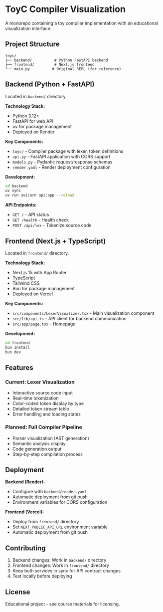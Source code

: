 # ToyC Compiler Visualization

A monorepo containing a toy compiler implementation with an educational visualization interface.

## Project Structure

```
toyc/
├── backend/          # Python FastAPI backend
├── frontend/         # Next.js frontend
└── main.py          # Original REPL (for reference)
```

## Backend (Python + FastAPI)

Located in `backend/` directory.

**Technology Stack:**
- Python 3.12+
- FastAPI for web API
- uv for package management
- Deployed on Render

**Key Components:**
- `toyc/` - Compiler package with lexer, token definitions
- `api.py` - FastAPI application with CORS support
- `models.py` - Pydantic request/response schemas
- `render.yaml` - Render deployment configuration

**Development:**
```bash
cd backend
uv sync
uv run uvicorn api:app --reload
```

**API Endpoints:**
- `GET /` - API status
- `GET /health` - Health check
- `POST /api/lex` - Tokenize source code

## Frontend (Next.js + TypeScript)

Located in `frontend/` directory.

**Technology Stack:**
- Next.js 15 with App Router
- TypeScript
- Tailwind CSS
- Bun for package management
- Deployed on Vercel

**Key Components:**
- `src/components/LexerVisualizer.tsx` - Main visualization component
- `src/lib/api.ts` - API client for backend communication
- `src/app/page.tsx` - Homepage

**Development:**
```bash
cd frontend
bun install
bun dev
```

## Features

### Current: Lexer Visualization
- Interactive source code input
- Real-time tokenization
- Color-coded token display by type
- Detailed token stream table
- Error handling and loading states

### Planned: Full Compiler Pipeline
- Parser visualization (AST generation)
- Semantic analysis display
- Code generation output
- Step-by-step compilation process

## Deployment

**Backend (Render):**
- Configure with `backend/render.yaml`
- Automatic deployment from git push
- Environment variables for CORS configuration

**Frontend (Vercel):**
- Deploy from `frontend/` directory
- Set `NEXT_PUBLIC_API_URL` environment variable
- Automatic deployment from git push

## Contributing

1. Backend changes: Work in `backend/` directory
2. Frontend changes: Work in `frontend/` directory  
3. Keep both services in sync for API contract changes
4. Test locally before deploying

## License

Educational project - see course materials for licensing.